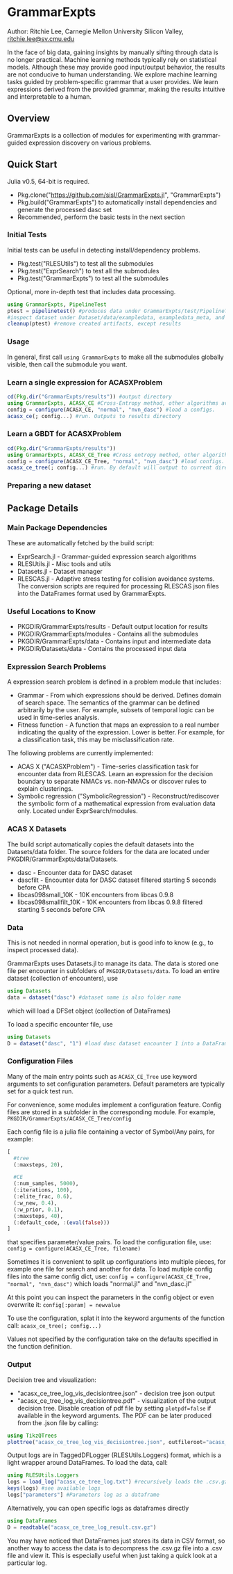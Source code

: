 # GrammarExpts

Author: Ritchie Lee, Carnegie Mellon University Silicon Valley, ritchie.lee@sv.cmu.edu

In the face of big data, gaining insights by manually sifting through data is no longer practical.  Machine learning methods typically rely on statistical models.  Although these may provide good input/output behavior, the results are not conducive to human understanding.  We explore machine learning tasks guided by problem-specific grammar that a user provides.  We learn expressions derived from the provided grammar, making the results intuitive and interpretable to a human.

## Overview

GrammarExpts is a collection of modules for experimenting with grammar-guided expression discovery on various problems.

## Quick Start

Julia v0.5, 64-bit is required.

* Pkg.clone("https://github.com/sisl/GrammarExpts.jl", "GrammarExpts")
* Pkg.build("GrammarExpts") to automatically install dependencies and generate the processed dasc set
* Recommended, perform the basic tests in the next section

### Initial Tests

Initial tests can be useful in detecting install/dependency problems.

* Pkg.test("RLESUtils") to test all the submodules
* Pkg.test("ExprSearch") to test all the submodules
* Pkg.test("GrammarExpts") to test all the submodules

Optional, more in-depth test that includes data processing.

```julia
using GrammarExpts, PipelineTest
ptest = pipelinetest() #produces data under GrammarExpts/test/PipelineTest
#inspect dataset under Dataset/data/exampledata, exampledata_meta, and exampledatafilt
cleanup(ptest) #remove created artifacts, except results
```

### Usage

In general, first call ``using GrammarExpts`` to make all the submodules globally visible, then call the submodule you want.

### Learn a single expression for ACASXProblem

```julia
cd(Pkg.dir("GrammarExpts/results")) #output directory 
using GrammarExpts, ACASX_CE #Cross-Entropy method, other algorithms available
config = configure(ACASX_CE, "normal", "nvn_dasc") #load a configs. 
acasx_ce(; config...) #run. Outputs to results directory 
```

### Learn a GBDT for ACASXProblem

```julia
cd(Pkg.dir("GrammarExpts/results"))
using GrammarExpts, ACASX_CE_Tree #Cross entropy method, other algorithms available
config = configure(ACASX_CE_Tree, "normal", "nvn_dasc") #load configs. 
acasx_ce_tree(; config...) #run. By default will output to current directory
```

### Preparing a new dataset 



## Package Details
### Main Package Dependencies

These are automatically fetched by the build script:

* ExprSearch.jl - Grammar-guided expression search algorithms
* RLESUtils.jl - Misc tools and utils
* Datasets.jl - Dataset manager
* RLESCAS.jl - Adaptive stress testing for collision avoidance systems.  The conversion scripts are required for processing RLESCAS json files into the DataFrames format used by GrammarExpts.

### Useful Locations to Know

* PKGDIR/GrammarExpts/results - Default output location for results 
* PKGDIR/GrammarExpts/modules - Contains all the submodules
* PKGDIR/GrammarExpts/data - Contains input and intermediate data
* PKGDIR/Datasets/data - Contains the processed input data

### Expression Search Problems

A expression search problem is defined in a problem module that includes: 

* Grammar - From which expressions should be derived. Defines domain of search space.  The semantics of the grammar can be defined arbitrarily by the user.  For example, subsets of temporal logic can be used in time-series analysis.
* Fitness function - A function that maps an expression to a real number indicating the quality of the expression.  Lower is better.  For example, for a classification task, this may be misclassification rate.

The following problems are currently implemented:

* ACAS X ("ACASXProblem") - Time-series classification task for encounter data from RLESCAS. Learn an expression for the decision boundary to separate NMACs vs. non-NMACs or discover rules to explain clusterings.
* Symbolic regression ("SymbolicRegression") - Reconstruct/rediscover the symbolic form of a mathematical expression from evaluation data only. Located under ExprSearch/modules.

### ACAS X Datasets

The build script automatically copies the default datasets into the Datasets/data folder. The source folders for the data are located under PKGDIR/GrammarExpts/data/Datasets. 

* dasc - Encounter data for DASC dataset
* dascfilt - Encounter data for DASC dataset filtered starting 5 seconds before CPA
* libcas098small_10K - 10K encounters from libcas 0.9.8 
* libcas098smallfilt_10K - 10K encounters from libcas 0.9.8 filtered starting 5 seconds before CPA

### Data

This is not needed in normal operation, but is good info to know (e.g., to inspect processed data).

GrammarExpts uses Datasets.jl to manage its data.  The data is stored one file per encounter in subfolders of ``PKGDIR/Datasets/data``.  To load an entire dataset (collection of encounters), use

```julia
using Datasets
data = dataset("dasc") #dataset name is also folder name
```
which will load a DFSet object (collection of DataFrames)

To load a specific encounter file, use

```julia
using Datasets
D = dataset("dasc", "1") #load dasc dataset encounter 1 into a DataFrame
```

### Configuration Files

Many of the main entry points such as ``ACASX_CE_Tree`` use keyword arguments to set configuration parameters.  Default parameters are typically set for a quick test run.

For convenience, some modules implement a configuration feature.  Config files are stored in a subfolder in the corresponding module.  For example, ``PKGDIR/GrammarExpts/ACASX_CE_Tree/config``

Each config file is a julia file containing a vector of Symbol/Any pairs, for example:
```julia
[
  #tree
  (:maxsteps, 20),

  #CE
  (:num_samples, 5000),
  (:iterations, 100),
  (:elite_frac, 0.6),
  (:w_new, 0.4),
  (:w_prior, 0.1),
  (:maxsteps, 40),
  (:default_code, :(eval(false)))
]
```
that specifies parameter/value pairs.  To load the configuration file, use: ``config = configure(ACASX_CE_Tree, filename)``

Sometimes it is convenient to split up configurations into multiple pieces, for example one file for search and another for data.  To load mutiple config files into the same config dict, use: ``config = configure(ACASX_CE_Tree, "normal", "nvn_dasc")`` which loads "normal.jl" and "nvn\_dasc.jl"

At this point you can inspect the parameters in the config object or even overwrite it:
``config[:param] = newvalue``

To use the configuration, splat it into the keyword arguments of the function call:
``acasx_ce_tree(; config...)``

Values not specified by the configuration take on the defaults specified in the function definition.

### Output

Decision tree and visualization:

* "acasx\_ce\_tree\_log\_vis\_decisiontree.json" - decision tree json output
* "acasx\_ce\_tree\_log\_vis\_decisiontree.pdf" - visualization of the output decision tree. Disable creation of pdf file by setting ``plotpdf=false`` if available in the keyword arguments. The PDF can be later produced from the .json file by calling:

```julia
using TikzQTrees
plottree("acasx_ce_tree_log_vis_decisiontree.json", outfileroot="acasx_ce_tree_log_vis_decisiontree")
```

Output logs are in TaggedDFLogger (RLESUtils.Loggers) format, which is a light wrapper around DataFrames.  To load the data, call:

```julia
using RLESUtils.Loggers
logs = load_log("acasx_ce_tree_log.txt") #recursively loads the .csv.gz files
keys(logs) #see available logs
logs["parameters"] #Parameters log as a dataframe
```

Alternatively, you can open specific logs as dataframes directly

```julia
using DataFrames
D = readtable("acasx_ce_tree_log_result.csv.gz")
```

You may have noticed that DataFrames just stores its data in CSV format, so another way to access the data is to decompress the .csv.gz file into a .csv file and view it.  This is especially useful when just taking a quick look at a particular log.

